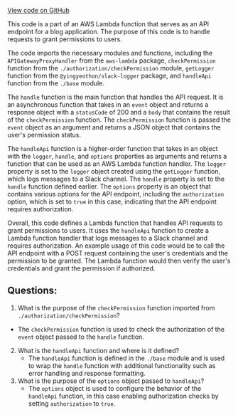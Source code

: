 [View code on GitHub](https://github.com/gaerongsalon/blog/src/handlers/grant.ts)

This code is a part of an AWS Lambda function that serves as an API endpoint for a blog application. The purpose of this code is to handle requests to grant permissions to users. 

The code imports the necessary modules and functions, including the `APIGatewayProxyHandler` from the `aws-lambda` package, `checkPermission` function from the `./authorization/checkPermission` module, `getLogger` function from the `@yingyeothon/slack-logger` package, and `handleApi` function from the `./base` module. 

The `handle` function is the main function that handles the API request. It is an asynchronous function that takes in an `event` object and returns a response object with a `statusCode` of 200 and a `body` that contains the result of the `checkPermission` function. The `checkPermission` function is passed the `event` object as an argument and returns a JSON object that contains the user's permission status.

The `handleApi` function is a higher-order function that takes in an object with the `logger`, `handle`, and `options` properties as arguments and returns a function that can be used as an AWS Lambda function handler. The `logger` property is set to the `logger` object created using the `getLogger` function, which logs messages to a Slack channel. The `handle` property is set to the `handle` function defined earlier. The `options` property is an object that contains various options for the API endpoint, including the `authorization` option, which is set to `true` in this case, indicating that the API endpoint requires authorization.

Overall, this code defines a Lambda function that handles API requests to grant permissions to users. It uses the `handleApi` function to create a Lambda function handler that logs messages to a Slack channel and requires authorization. An example usage of this code would be to call the API endpoint with a POST request containing the user's credentials and the permission to be granted. The Lambda function would then verify the user's credentials and grant the permission if authorized.
## Questions: 
 1. What is the purpose of the `checkPermission` function imported from `./authorization/checkPermission`?
   - The `checkPermission` function is used to check the authorization of the `event` object passed to the `handle` function.
2. What is the `handleApi` function and where is it defined?
   - The `handleApi` function is defined in the `./base` module and is used to wrap the `handle` function with additional functionality such as error handling and response formatting.
3. What is the purpose of the `options` object passed to `handleApi`?
   - The `options` object is used to configure the behavior of the `handleApi` function, in this case enabling authorization checks by setting `authorization` to `true`.